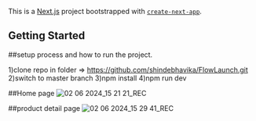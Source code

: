 This is a [Next.js](https://nextjs.org/) project bootstrapped with [`create-next-app`](https://github.com/vercel/next.js/tree/canary/packages/create-next-app).

## Getting Started

##setup process and how to run the project.

1)clone repo in folder => https://github.com/shindebhavika/FlowLaunch.git
2)switch to master branch
3)npm install
4)npm run dev


##Home page
![02 06 2024_15 21 21_REC](https://github.com/shindebhavika/FlowLaunch/assets/103195075/4d97e073-c0e3-43d9-beb1-79dafcbfa256)

##product detail page 
![02 06 2024_15 29 41_REC](https://github.com/shindebhavika/FlowLaunch/assets/103195075/cf5393f7-eac1-416e-9d61-c2f3aa87c210)

